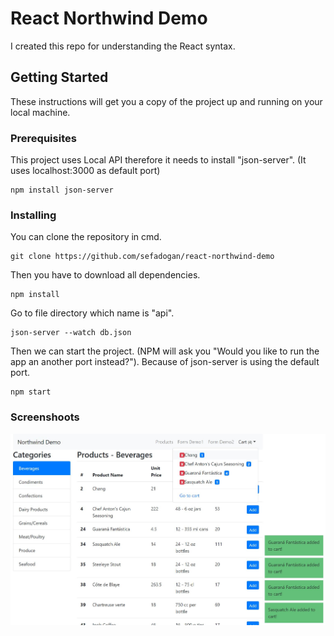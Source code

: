 # React Northwind Demo

I created this repo for understanding the React syntax.

## Getting Started

These instructions will get you a copy of the project up and running on your local machine.

### Prerequisites

This project uses Local API therefore it needs to install "json-server". (It uses localhost:3000 as default port)

```
npm install json-server
```

### Installing

You can clone the repository in cmd.

```
git clone https://github.com/sefadogan/react-northwind-demo
```

Then you have to download all dependencies.

```
npm install
```

Go to file directory which name is "api". 

```
json-server --watch db.json
```

Then we can start the project. (NPM will ask you "Would you like to run the app an another port instead?"). Because of json-server is using the default port.

```
npm start
```

### Screenshoots

<img src="readme-images/summary-ss.JPG">

